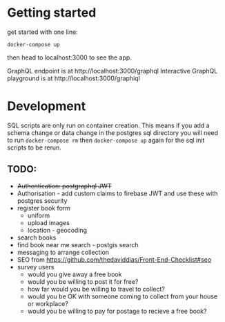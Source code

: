 # Getting started

get started with one line:

`docker-compose up`

then head to localhost:3000 to see the app.

GraphQL endpoint is at http://localhost:3000/graphql
Interactive GraphQL playground is at http://localhost:3000/graphiql

# Development

SQL scripts are only run on container creation. This means if you add a schema
change or data change in the postgres sql directory you will need to run
`docker-compose rm` then `docker-compose up` again for the sql init scripts to
be rerun.

## TODO:
  - ~~Authentication: postgraphql JWT~~
  - Authorisation - add custom claims to firebase JWT and use these with postgres security
  - register book form
    - uniform
    - upload images
    - location - geocoding
  - search books
  - find book near me search - postgis search
  - messaging to arrange collection
  - SEO from https://github.com/thedaviddias/Front-End-Checklist#seo
  - survey users
    - would you give away a free book
    - would you be willing to post it for free?
    - how far would you be willing to travel to collect?
    - would you be OK with someone coming to collect from your house or workplace?
    - would you be willing to pay for postage to recieve a free book?
